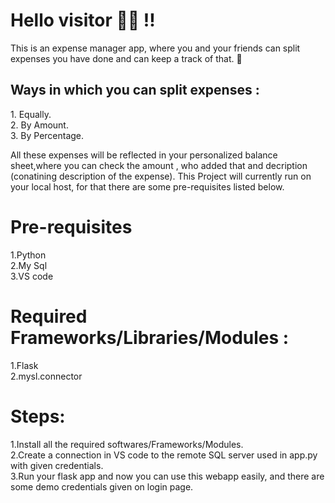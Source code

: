 <h1> Hello visitor 👋🏻 !!</h1>

This is an expense manager app, where you and your friends can split expenses you have done and can keep a track of that. 👀

<h2>Ways in which you can split expenses :</h2>
1. Equally. <br>
2. By Amount. <br>
3. By Percentage. <br>

All these expenses will be reflected in your personalized balance sheet,where you can check the amount , who added that and decription (conatining description of the expense).
This Project will currently run on your local host, for that there are some pre-requisites listed below.

<h1>Pre-requisites</h1>
1.Python <br>
2.My Sql <br>
3.VS code <br>

<h1>Required Frameworks/Libraries/Modules :</h1>
1.Flask <br>
2.mysl.connector <br>

<h1>Steps:</h1>
1.Install all the required softwares/Frameworks/Modules. <br>
2.Create a connection in VS code to the remote SQL server used in app.py with given credentials. <br>
3.Run your flask app and now you can use this webapp easily, and there are some  demo credentials given on login page.
